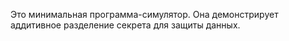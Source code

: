 Это минимальная программа-симулятор. Она демонстрирует аддитивное разделение секрета для защиты данных.
